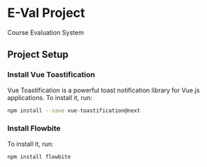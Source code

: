 # E-Val Project

Course Evaluation System

## Project Setup

### Install Vue Toastification

Vue Toastification is a powerful toast notification library for Vue.js applications. To install it, run:

```sh
npm install --save vue-toastification@next
```

### Install Flowbite

To install it, run:

```sh
npm install flowbite
```
